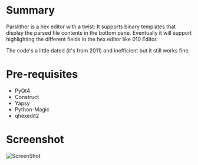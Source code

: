 Summary
=======

Parslither is a hex editor with a twist: It supports binary templates that display the parsed file contents in the bottom pane.
Eventually it will support highlighting the different fields in the hex editor like 010 Editor.

The code's a little dated (it's from 2011) and inefficient but it still works fine.

Pre-requisites
==============

* PyQt4
* Construct
* Yapsy
* Python-Magic
* qhexedit2

Screenshot
==========

![ScreenShot](https://raw.github.com/JordanMilne/Parslither/master/screenshot.png)